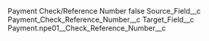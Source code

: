 <?xml version="1.0" encoding="UTF-8"?>
<CustomMetadata xmlns="http://soap.sforce.com/2006/04/metadata" xmlns:xsi="http://www.w3.org/2001/XMLSchema-instance" xmlns:xsd="http://www.w3.org/2001/XMLSchema">
    <label>Payment Check/Reference Number</label>
    <protected>false</protected>
    <values>
        <field>Source_Field__c</field>
        <value xsi:type="xsd:string">Payment_Check_Reference_Number__c</value>
    </values>
    <values>
        <field>Target_Field__c</field>
        <value xsi:type="xsd:string">Payment.npe01__Check_Reference_Number__c</value>
    </values>
</CustomMetadata>
